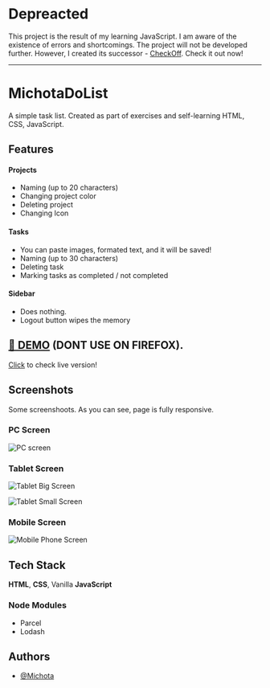 # Depreacted

This project is the result of my learning JavaScript. I am aware of the existence of errors and shortcomings.
The project will not be developed further.
However, I created its successor - [CheckOff](https://github.com/Michota/checkoff). Check it out now!

<hr>

# MichotaDoList

A simple task list. Created as part of exercises and self-learning HTML, CSS, JavaScript.

## Features

#### Projects

- Naming (up to 20 characters)
- Changing project color
- Deleting project
- Changing Icon

#### Tasks

- You can paste images, formated text, and it will be saved!
- Naming (up to 30 characters)
- Deleting task
- Marking tasks as completed / not completed

#### Sidebar
- Does nothing.
- Logout button wipes the memory
## [🔗 DEMO](https://michotadolist.netlify.app/) (DONT USE ON FIREFOX).
[Click](https://michotadolist.netlify.app/) to check live version!

## Screenshots
Some screenshoots. As you can see, page is fully responsive.


### PC Screen
![PC screen](https://i.imgur.com/t1R920P.png)
### Tablet Screen 
![Tablet Big Screen](https://i.imgur.com/GA2UGdv.png)

![Tablet Small Screen](https://i.imgur.com/pjEvevk.png)
### Mobile Screen 
![Mobile Phone Screen](https://i.imgur.com/C8tRIQO.png)


## Tech Stack
**HTML**, **CSS**, Vanilla **JavaScript**

### Node Modules
- Parcel
- Lodash




## Authors

- [@Michota](https://www.github.com/michota)


